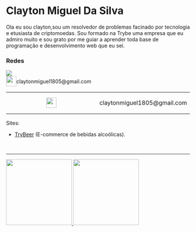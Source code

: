 # Clayton Miguel Da Silva

Ola eu sou clayton,sou um resolvedor de problemas facinado por tecnologia e etusiasta de criptomoedas. Sou formado na Trybe uma empresa que eu admiro muito e sou grato por me guiar a aprender toda base de programação e desenvolvimento web que eu sei.

### Redes

<div>
  <a href="https://www.linkedin.com/in/claytonmiguel/" target="_blank"><img src="https://img.shields.io/badge/-LinkedIn-%230077B5?style=for-the-badge&logo=linkedin&logoColor=white" target="_blank"></a>
  <div style="display: flex; align-items: center;"><img src="https://img.utdstc.com/icon/d45/968/d4596826d4f754b25204f92f7e52c0ab24552edd8f9e4c50f1edce160a1104ba:200" target="_blank" height="28px"><span>claytonmiguel1805@gmail.com</span></div>
  <table>
  <tr>
    <td width="50%" align="center" vertical-align="middle">
      <img src="https://img.utdstc.com/icon/d45/968/d4596826d4f754b25204f92f7e52c0ab24552edd8f9e4c50f1edce160a1104ba:200" target="_blank" height="28px">
    </td>
    <td width="50%" align="center" vertical-align="middle">
      <p> claytonmiguel1805@gmail.com</p>
    </td>
  </tr>
</table>
</div>

Sites:
  - [TryBeer](https://main-group-6-front.herokuapp.com/) (E-commerce de bebidas alcoólicas).

<br/>
<hr/>

  <a href="https://github.com/Clayton1805">
  <img height="180em" src="https://github-readme-stats.vercel.app/api?username=Clayton1805&show_icons=true&theme=chartreuse&include_all_commits=true&count_private=true&hide_border=true"/>
  <img height="180em" src="https://github-readme-stats.vercel.app/api/top-langs/?username=Clayton1805&layout=compact&langs_count=7&theme=chartreuse&hide_border=true"/>
</div>

<!--
**Clayton1805/Clayton1805** is a ✨ _special_ ✨ repository because its `README.md` (this file) appears on your GitHub profile.

Here are some ideas to get you started:

- 🔭 I’m currently working on ...
- 🌱 I’m currently learning ...
- 👯 I’m looking to collaborate on ...
- 🤔 I’m looking for help with ...
- 💬 Ask me about ...
- 📫 How to reach me: ...
- 😄 Pronouns: ...
- ⚡ Fun fact: ...
-->

